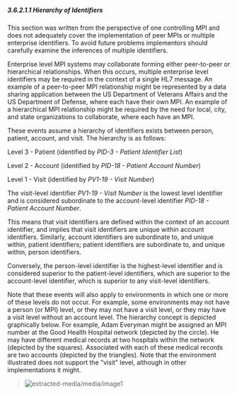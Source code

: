##### 3.6.2.1.1 Hierarchy of Identifiers

This section was written from the perspective of one controlling MPI and does not adequately cover the implementation of peer MPIs or multiple enterprise identifiers. To avoid future problems implementors should carefully examine the inferences of multiple identifiers.

Enterprise level MPI systems may collaborate forming either peer-to-peer or hierarchical relationships. When this occurs, multiple enterprise level identifiers may be required in the context of a single HL7 message. An example of a peer-to-peer MPI relationship might be represented by a data sharing application between the US Department of Veterans Affairs and the US Department of Defense, where each have their own MPI. An example of a hierarchical MPI relationship might be required by the need for local, city, and state organizations to collaborate, where each have an MPI.

These events assume a hierarchy of identifiers exists between person, patient, account, and visit. The hierarchy is as follows:

Level 3 - Patient (identified by _PID-3 - Patient Identifier List_)

Level 2 - Account (identified by _PID-18 - Patient Account Number_)

Level 1 - Visit (identified by _PV1-19 - Visit Number_)

The visit-level identifier _PV1-19 - Visit Number_ is the lowest level identifier and is considered subordinate to the account-level identifier _PID-18 - Patient Account Number_.

This means that visit identifiers are defined within the context of an account identifier, and implies that visit identifiers are unique within account identifiers. Similarly, account identifiers are subordinate to, and unique within, patient identifiers; patient identifiers are subordinate to, and unique within, person identifiers.

Conversely, the person-level identifier is the highest-level identifier and is considered superior to the patient-level identifiers, which are superior to the account-level identifier, which is superior to any visit-level identifiers.

Note that these events will also apply to environments in which one or more of these levels do not occur. For example, some environments may not have a person (or MPI) level, or they may not have a visit level, or they may have a visit level without an account level. The hierarchy concept is depicted graphically below. For example, Adam Everyman might be assigned an MPI number at the Good Health Hospital network (depicted by the circle). He may have different medical records at two hospitals within the network (depicted by the squares). Associated with each of these medical records are two accounts (depicted by the triangles). Note that the environment illustrated does not support the "visit" level, although in other implementations it might.

> ![extracted-media/media/image1](extracted-media/media/image1.wmf)
